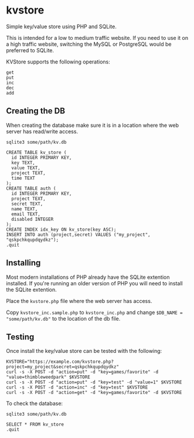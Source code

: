 # kvstore
Simple key/value store using PHP and SQLite.

This is intended for a low to medium traffic website.  If you need to use it on a high traffic website, switching the MySQL or PostgreSQL would be preferred to SQLite.  

KVStore supports the following operations:

```
get
put
inc
dec
add
```

## Creating the DB

When creating the database make sure it is in a location where the web server has read/write access.

```
sqlite3 some/path/kv.db

CREATE TABLE kv_store (
  id INTEGER PRIMARY KEY,
  key TEXT,
  value TEXT,
  project TEXT,
  time TEXT
);
CREATE TABLE auth (
  id INTEGER PRIMARY KEY,
  project TEXT,
  secret TEXT,
  name TEXT,
  email TEXT,
  disabled INTEGER
);
CREATE INDEX idx_key ON kv_store(key ASC);
INSERT INTO auth (project,secret) VALUES ("my_project", "qskpchkqupdqydkz");
.quit
```

## Installing

Most modern installations of PHP already have the SQLite extention installed. If you're running an older version of PHP you will need to install the SQLite extention.

Place the `kvstore.php` file where the web server has access.

Copy `kvstore_inc.sample.php` to `kvstore_inc.php` and change `$DB_NAME = "some/path/kv.db"` to the location of the db file.

## Testing

Once install the key/value store can be tested with the following:

```
KVSTORE="https://example.com/kvstore.php?project=my_project&secret=qskpchkqupdqydkz"
curl -s -X POST -d "action=put" -d "key=games/favorite" -d "value=thimbleweedpark" $KVSTORE
curl -s -X POST -d "action=put" -d "key=test" -d "value=1" $KVSTORE
curl -s -X POST -d "action=inc" -d "key=test" $KVSTORE
curl -s -X POST -d "action=get" -d "key=games/favorite" -d $KVSTORE
```

To check the database:

```
sqlite3 some/path/kv.db

SELECT * FROM kv_store
.quit
```



